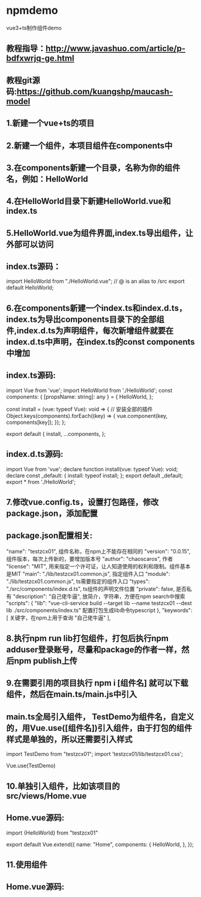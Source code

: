 # npmdemo
vue3+ts制作组件demo

## 教程指导：http://www.javashuo.com/article/p-bdfxwrjq-ge.html
## 教程git源码:https://github.com/kuangshp/maucash-model

## 1.新建一个vue+ts的项目
## 2.新建一个组件，本项目组件在components中
## 3.在components新建一个目录，名称为你的组件名，例如：HelloWorld
## 4.在HelloWorld目录下新建HelloWorld.vue和index.ts
## 5.HelloWorld.vue为组件界面,index.ts导出组件，让外部可以访问

## index.ts源码：
import HelloWorld from "./HelloWorld.vue"; // @ is an alias to /src
export default HelloWorld;

## 6.在components新建一个index.ts和index.d.ts，index.ts为导出components目录下的全部组件,index.d.ts为声明组件，每次新增组件就要在index.d.ts中声明，在index.ts的const components中增加

## index.ts源码:
import Vue from 'vue';
import HelloWorld from './HelloWorld';
const components: { [propsName: string]: any } = {
    HelloWorld,
};

const install = (vue: typeof Vue): void => {
  // 安装全部的插件
  Object.keys(components).forEach((key) => {
    vue.component(key, components[key]);
  });
};

export default {
  install,
  ...components,
};

## index.d.ts源码:

import Vue from 'vue';
declare function install(vue: typeof Vue): void;
declare const _default: {
  install: typeof install;
};
export default _default;
export * from './HelloWorld';

## 7.修改vue.config.ts，设置打包路径，修改package.json，添加配置

## package.json配置相关:
"name": "testzcx01",    组件名称，在npm上不能存在相同的
  "version": "0.0.15",  组件版本，每次上传新的，要增加版本号
  "author": "chaoscaros",   作者
  "license": "MIT", 用来指定一个许可证，让人知道使用的权利和限制。组件基本是MIT
  "main": "./lib/testzcx01.common.js",  指定组件入口
  "module": "./lib/testzcx01.common.js",    ts需要指定的组件入口
  "types": "./src/components/index.d.ts",   ts组件的声明文件位置
  "private": false, 是否私有
  "description": "自己佬牛逼", 放简介，字符串，方便在npm search中搜索
  "scripts": {
    "lib": "vue-cli-service build --target lib --name testzcx01 --dest lib ./src/components/index.ts" 配置打包生成lib命令typescript
  },
  "keywords": [     关键字，在npm上用于查询
    "自己佬牛逼"
  ],

## 8.执行npm run lib打包组件，打包后执行npm adduser登录账号，尽量和package的作者一样，然后npm publish上传

## 9.在需要引用的项目执行 npm i [组件名] 就可以下载组件，然后在main.ts/main.js中引入

## main.ts全局引入组件， TestDemo为组件名，自定义的，用Vue.use([组件名])引入组件，由于打包的组件样式是单独的，所以还需要引入样式
import TestDemo from "testzcx01";
import 'testzcx01/lib/testzcx01.css';

Vue.use(TestDemo)

## 10.单独引入组件，比如该项目的src/views/Home.vue

## Home.vue源码:
import {HelloWorld} from "testzcx01"

export default Vue.extend({
  name: "Home",
  components: {
    HelloWorld,
  },
});

## 11.使用组件
## Home.vue源码:
<HelloWorld msg="Welcome to Your Vue.js + TypeScript App" />